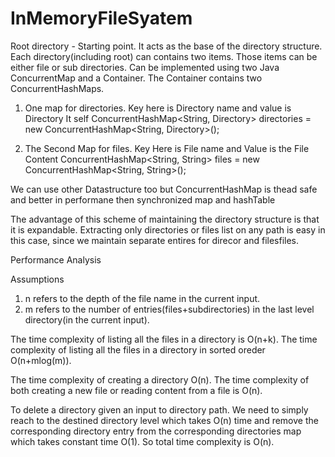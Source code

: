 # InMemoryFileSyatem


Root directory  - Starting point. It acts as the base of the directory structure.
Each directory(including root) can contains two items. Those items can be either file or sub directories.
Can be implemented using two Java ConcurrentMap and a Container.
The Container contains two ConcurrentHashMaps.

 1. One map for directories. Key here is Directory name and value is Directory It self
    ConcurrentHashMap<String, Directory> directories = new ConcurrentHashMap<String, Directory>();
   
 2. The Second Map for files. Key Here is File name and Value is the File Content
    ConcurrentHashMap<String, String> files = new ConcurrentHashMap<String, String>();
	
  
 We can use other Datastructure too but ConcurrentHashMap is thead safe and better in performane then synchronized map and hashTable
	
	
The advantage of this scheme of maintaining the directory structure is that it is expandable.
Extracting only directories or files list on any path is easy in this case, since we maintain separate entires for direcor and filesfiles. 






Performance Analysis

Assumptions
1. n refers to the depth of the file name in the current input.
2. m refers to the number of entries(files+subdirectories) in the last level directory(in the current input). 


The time complexity of listing all the files in a directory is O(n+k). 
The time complexity of listing all the files in a directory in  sorted oreder O(n+mlog(m)).  

The time complexity of creating  a directory O(n). 
The time complexity of both creating a new file or reading content from a file  is O(n).

To delete a directory given an input to directory path. We need to simply reach to the destined directory level which takes O(n) time 
and remove the corresponding directory entry from the corresponding directories map which takes constant time O(1). So total time complexity is O(n).

